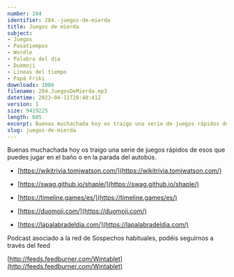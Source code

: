 ```yaml
---
number: 284
identifier: 284.-juegos-de-mierda
title: Juegos de mierda
subject:
- Juegos
- Pasatiempos
- Wordle
- Palabra del dia
- Duomoji
- Lineas del tiempo
- Papá Friki
downloads: 1086
filename: 284.JuegosDeMierda.mp3
datetime: 2023-04-11T20:40:41Z
version: 1
size: 9419225
length: 605
excerpt: Buenas muchachada hoy os traigo una serie de juegos rápidos de esos que puedes jugar en el baño o en la parada del autobus.
slug: juegos-de-mierda
---
```

Buenas muchachada hoy os traigo una serie de juegos rápidos de esos que puedes jugar en el baño o en la parada del autobús.

* [https://wikitrivia.tomjwatson.com/](https://wikitrivia.tomjwatson.com/)

* [https://swag.github.io/shaple/](https://swag.github.io/shaple/)

* [https://timeline.games/es/](https://timeline.games/es/)

* [https://duomoji.com/](https://duomoji.com/)

* [https://lapalabradeldia.com/](https://lapalabradeldia.com/)

Podcast asociado a la red de Sospechos habituales, podéis seguirnos a través del feed

[http://feeds.feedburner.com/Wintablet](http://feeds.feedburner.com/Wintablet)